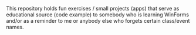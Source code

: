 This repository holds fun exercises / small projects (apps) that serve as educational source (code example) 
to somebody who is learning WinForms and/or as a reminder to me or anybody else who forgets certain class/event names.
